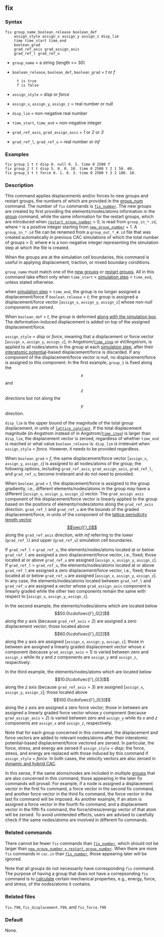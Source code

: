## fix

### Syntax

	fix group_name boolean_release boolean_def
	    assign_style assign_x assign_y assign_z disp_lim
	    time time_start time_end
	    boolean_grad
	    grad_ref_axis grad_assign_axis
	    grad_ref_l grad_ref_u

* `group_name` = a string (length <= 30)

* `boolean_release`, `boolean_def`, `boolean_grad` = _t_ or _f_

		t is true
		f is false

* `assign_style` = _disp_ or _force_

* `assign_x`, `assign_y`, `assign_z` = real number or _null_

* `disp_lim` = non-negative real number

* `time_start`, `time_end` = non-negative integer

* `grad_ref_axis`, `grad_assign_axis` = _1_ or _2_ or _3_

* `grad_ref_l`, `grad_ref_u` = real number or _inf_

### Examples

	fix group_1 t t disp 0. null 0. 5. time 0 2500 f
	fix group_2 t t disp 5. 0. 0. 10. time 0 2500 t 2 1 50. 60.
	fix group_3 t t force 0. 1. 0. 3. time 0 2500 t 3 2 100. 10.

### Description

This command applies displacements and/or forces to new groups and restart groups, the numbers of which are provided in the [group_num](group_num.md) command. The number of `fix` commands is [`fix_number`](group_num.md). The new groups are created by first providing the elements/nodes/atoms information in the [group](group.md) command, while the same information for the restart groups, which are introduced when [`restart_group_number`](group_num.md) > 0, is read from `group_in_*.id`, where `*` is a positive integer starting from [`new_group_number`](group_num.md) + 1. A `group_in_*.id` file can be renamed from a `group_out_*_#.id` file that was created automatically in previous CAC simulations of which the total number of groups > 0, where `#` is a non-negative integer representing the simulation step at which the file is created.

When the groups are at the simulation cell boundaries, this command is useful in applying displacement, traction, or mixed boundary conditions.

`group_name` must match one of the [new groups](group.md) or [restart groups](group_num.md). All in this command take effect only when `time_start` < [simulation step](run.md) < `time_end`, unless stated otherwise.

when [simulation step](run.md) > `time_end`, the group is no longer assigned a displacement/force if `boolean_release` = _t_; the group is assigned a displacement/force vector [`assign_x`, `assign_y`, `assign_z`] whose non-_null_ components are zeroed.

When `boolean_def` = _t_, the group is deformed [along with the simulation box](deform.md). The deformation-induced displacement is added on top of the assigned displacement/force.

`assign_style` = _disp_ or _force_, meaning that a displacement or force vector [`assign_x`, `assign_y`, `assign_z`], in Angstrom/[`time_step`](run.md) or eV/Angstrom, is applied to all nodes/atoms in the group at each [simulation step](run.md), after their [interatomic potential](potential.md)-based displacement/force is discarded. If any component of the displacement/force vector is _null_, no displacement/force is assigned to this component. In the first example, `group_1` is fixed along the $$x$$ and $$z$$ directions but not along the $$y$$ direction.

`disp_lim` is the upper bound of the magnitude of the total group displacement, in units of [`lattice_constant`](lattice.md). If the total displacement magnitude (in Angstrom instead of in Angstrom/[`time_step`](run.md)) is larger than `disp_lim`, the displacement vector is zeroed, regardless of whether `time_end` is reached or what value `boolean_release` is. `disp_lim` is irrelevant when `assign_style` = _force_. However, it needs to be provided regardless.

When `boolean_grad` = _f_, the same displacement/force vector [`assign_x`, `assign_y`, `assign_z`] is assigned to all nodes/atoms of the group; the following options, including `grad_ref_axis`, `grad_assign_axis`, `grad_ref_l`, and `grad_ref_u`, become irrelevant and do not need to provided.

When `boolean_grad` = _t_, the displacement/force is assigned to the group gradiently, i.e., different elements/nodes/atoms in the group may have a different [`assign_x`, `assign_y`, `assign_z`] vector. The `grad_assign_axis` component of the displacement/force vector is linearly applied to the group based on the positions of elements/nodes/atoms along the `grad_ref_axis` direction. `grad_ref_l` and `grad_ref_u` are the bounds of the graded displacement/force, in units of the component of the [lattice periodicity length vector $$\vec{l'}_0$$](../chapter8/lattice-space.md) along the `grad_ref_axis` direction, with _inf_ referring to the lower (`grad_ref_l`) and upper (`grad_ref_u`) simulation cell boundaries.

If `grad_ref_l` < `grad_ref_u`, the elements/nodes/atoms located at or below `grad_ref_l` are assigned a zero displacement/force vector, i.e., fixed; those located at or above `grad_ref_u` are assigned [`assign_x`, `assign_y`, `assign_z`]. If `grad_ref_l` > `grad_ref_u`, the elements/nodes/atoms located at or above `grad_ref_l` are assigned a zero displacement/force vector, i.e., fixed; those located at or below `grad_ref_u` are assigned [`assign_x`, `assign_y`, `assign_z`]. In any case, the elements/nodes/atoms located between `grad_ref_l` and `grad_ref_u` are assigned a vector whose `grad_assign_axis` component is linearly graded while the other two components remain the same with respect to [`assign_x`, `assign_y`, `assign_z`].

In the second example, the elements/nodes/atoms which are located below $$50.0\cdot\vec{l'}_0[2]$$ along the _y_ axis (because `grad_ref_axis` = _2_) are assigned a zero displacement vector; those located above $$60.0\cdot\vec{l'}_0[2]$$ along the _y_ axis are assigned [`assign_x`, `assign_y`, `assign_z`]; those in between are assigned a linearly graded displacement vector whose _x_ component (because `grad_assign_axis` = _1_) is varied between zero and `assign_x` while its _y_ and _z_ components are `assign_y` and `assign_z`, respectively.

In the third example, the elements/nodes/atoms which are located below $$10.0\cdot\vec{l'}_0[3]$$ along the _z_ axis (because `grad_ref_axis` = _3_) are assigned [`assign_x`, `assign_y`, `assign_z`]; those located above $$100.0\cdot\vec{l'}_0[3]$$ along the _z_ axis are assigned a zero force vector; those in between are assigned a linearly graded force vector whose _y_ component (because `grad_assign_axis` = _2_) is varied between zero and `assign_y` while its _x_ and _z_ components are `assign_x` and `assign_z`, respectively.

Note that for each group concerned in this command, the displacement and force vectors are added to relevant nodes/atoms after their interatomic potential-based displacement/force vectored are zeroed. In particular, the force, stress, and energy are zeroed if `assign_style` = _disp_; the force, stress, and energy are replaced with those induced by this command if `assign_style` = _force_. In both cases, the velocity vectors are also zeroed in [dynamic and hybrid CAC](simulator.md).

In this sense, if the same atoms/nodes are included in multiple [groups](group.md) that are also concerned in this command, those appearing in the later fix commands will provail. For example, if a node is assigned a displacement vector in the first fix command, a force vector in the second fix command, and another force vector in the third fix command, the force vector in the last fix command will be imposed. As another example, if an atom is assigned a force vector in the fourth fix command, and a displacement vector in the fifth fix command, the force/stress/energy vector of that atom will be zeroed. To avoid unintended effects, users are advised to carefully check if the same nodes/atoms are involved in different fix commands.

### Related commands

There cannot be fewer `fix` commands than [`fix_number`](group_num.md), which should not be larger than [`new_group_number` + `restart_group_number`](group_num.md). When there are more `fix` commands in `cac.in` than [`fix_number`](group_num.md), those appearing later will be ignored.

Note that all groups do not necessarily have corresponding `fix` command. The purpose of having a group that does not have a correpsonding `fix` command is to [calculate](cal.md) certain mechanical properties, e.g., energy, force, and stress, of the nodes/atoms it contains.

### Related files

`fix.f90`, `fix_displacement.f90`, and `fix_force.f90`

### Default

None.